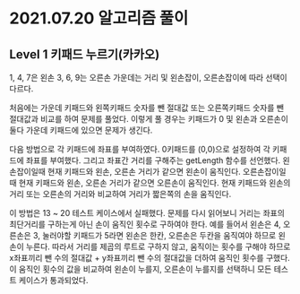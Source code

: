# 2021.07.20 알고리즘 풀이

## Level 1 키패드 누르기(카카오)

1, 4, 7은 왼손 3, 6, 9는 오른손 가운데는 거리 및 왼손잡이, 오른손잡이에 따라 선택이 다르다.

처음에는 가운데 키패드와 왼쪽키패드 숫자를 뺀 절대값 또는 오른쪽키패드 숫자를 뺀 절대값과 비교를 하여 문제를 풀었다.
이렇게 풀 경우는 키패드가 0 및 왼손과 오른손이 둘다 가운데 키패드에 있으면 문제가 생긴다.

다음 방법으로 각 키패드에 좌표를 부여하였다.
0키패드를 (0,0)으로 설정하여 각 키패드에 좌표를 부여했다.
그리고 좌표간 거리를 구해주는 getLength 함수를 선언했다.
왼손잡이일때 현재 키패드와 왼손, 오른손 거리가 같으면 왼손이 움직인다.
오른손잡이일때 현재 키패드와 왼손, 오른손 거리가 같으면 오른손이 움직인다.
현재 키패드와 왼손의 거리 또는 오른손의 거리와 비교하여 거리가 짧은쪽의 손을 움직인다.

이 방법은 13 ~ 20 테스트 케이스에서 실패했다.
문제를 다시 읽어보니 거리는 좌표의 최단거리를 구하는게 아닌 손이 움직인 횟수로 구하여야 한다.
예를 들어서 왼손은 4, 오른손은 3, 눌러야할 키패드가 5라면 왼손은 한칸, 오른손은 두칸을 움직여야 하므로 왼손이 누른다.
따라서 거리를 제곱의 루트로 구하지 않고, 움직이는 횟수를 구해야 하므로 x좌표끼리 뺀 수의 절대값 + y좌표끼리 뺀 수의 절대값을 더하여 움직인 횟수를 구했다.
이 움직인 횟수의 값을 비교하여 왼손이 누를지, 오른손이 누를지를 선택하니 모든 테스트 케이스가 통과되었다.
